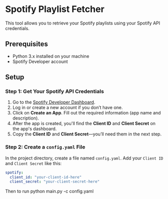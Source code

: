 # Spotify Playlist Fetcher

This tool allows you to retrieve your Spotify playlists using your Spotify API credentials.

## Prerequisites

- Python 3.x installed on your machine
- Spotify Developer account

## Setup

### Step 1: Get Your Spotify API Credentials

1. Go to the [Spotify Developer Dashboard](https://developer.spotify.com/dashboard/login).
2. Log in or create a new account if you don’t have one.
3. Click on **Create an App**. Fill out the required information (app name and description).
4. After the app is created, you'll find the **Client ID** and **Client Secret** on the app's dashboard.
5. Copy the **Client ID** and **Client Secret**—you’ll need them in the next step.

### Step 2: Create a `config.yaml` File

In the project directory, create a file named `config.yaml`. Add your `Client ID` and `Client Secret` like this:

```yaml
spotify:
  client_id: "your-client-id-here"
  client_secret: "your-client-secret-here"

```


Then to run
python main.py -c config.yaml